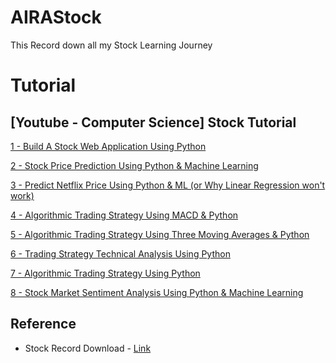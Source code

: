 # AIRAStock
This Record down all my Stock Learning Journey

# Tutorial

## [Youtube - Computer Science] Stock Tutorial
[1 - Build A Stock Web Application Using Python](https://www.youtube.com/channel/UCbmb5IoBtHZTpYZCDBOC1CA)

[2 - Stock Price Prediction Using Python & Machine Learning](https://www.youtube.com/watch?v=QIUxPv5PJOY&t=21s)

[3 - Predict Netflix Price Using Python & ML (or Why Linear Regression won't work)](https://www.youtube.com/watch?v=hOLSGMEEwlI)

[4 - Algorithmic Trading Strategy Using MACD & Python](https://www.youtube.com/watch?v=kz_NJERCgm8)

[5 - Algorithmic Trading Strategy Using Three Moving Averages & Python](https://www.youtube.com/watch?v=rO_cqa4x60o&list=PLxx3FfPJl2zC5DtudXPto4ND1YZh0jQfU&index=5)

[6 - Trading Strategy Technical Analysis Using Python](https://www.youtube.com/watch?v=fxLsSax7rvY&list=PLxx3FfPJl2zC5DtudXPto4ND1YZh0jQfU&index=6)

[7 - Algorithmic Trading Strategy Using Python](https://www.youtube.com/watch?v=SEQbb8w7VTw&list=PLxx3FfPJl2zC5DtudXPto4ND1YZh0jQfU&index=7)

[8 - Stock Market Sentiment Analysis Using Python & Machine Learning](https://www.youtube.com/watch?v=4OlvGGAsj8I&list=PLxx3FfPJl2zC5DtudXPto4ND1YZh0jQfU&index=8)

## Reference
- Stock Record Download - [Link](https://finance.yahoo.com/)
